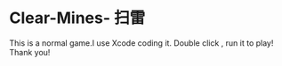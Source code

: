 # Clear-Mines- 扫雷
  This is a normal game.I use Xcode coding it.
  Double click , run it to play! 
  Thank you!
